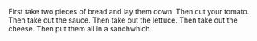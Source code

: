 First take two pieces of bread and lay them down. Then cut your tomato. Then take out the sauce. Then take out the lettuce. Then take out the cheese. Then put them all in a sanchwhich. 